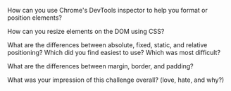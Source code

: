 
How can you use Chrome's DevTools inspector to help you format or position elements?


How can you resize elements on the DOM using CSS?


What are the differences between absolute, fixed, static, and relative positioning? Which did you find easiest to use? Which was most difficult?


What are the differences between margin, border, and padding?


What was your impression of this challenge overall? (love, hate, and why?)
